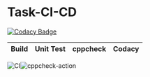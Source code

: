 # Task-CI-CD

[![Codacy Badge](https://api.codacy.com/project/badge/Grade/b4c194e61af8433aae1f1c6efb7fd403)](https://app.codacy.com/manual/stepin104300/Task-CI-CD?utm_source=github.com&utm_medium=referral&utm_content=stepin104300/Task-CI-CD&utm_campaign=Badge_Grade_Dashboard)

|Build|Unit Test|cppcheck|Codacy|
|:--:|:--:|:--:|:--:|
![CI](https://github.com/stepin104300/Task-CI-CD/workflows/CI/badge.svg)![cppcheck-action](https://github.com/stepin104300/Task-CI-CD/workflows/cppcheck-action/badge.svg)
